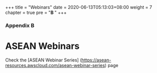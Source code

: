 +++
title = "Webinars"
date = 2020-06-13T05:13:03+08:00
weight = 7
chapter = true
pre = "<b>B </b>"
+++

### Appendix B

# ASEAN Webinars

Check the [ASEAN Webinar Series] (https://asean-resources.awscloud.com/asean-webinar-series) page
